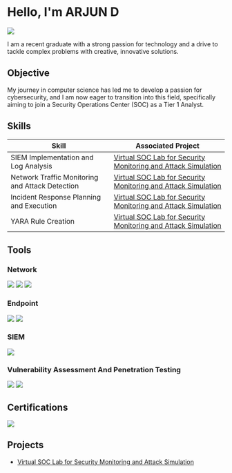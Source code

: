 # Hello, I'm ARJUN D
<a href="https://www.linkedin.com/in/arjun-d-274a2a194"><img src="https://img.shields.io/badge/-LinkedIn-0072b1?&style=for-the-badge&logo=linkedin&logoColor=white" /></a>


I am a recent graduate with a strong passion for technology and a drive to tackle complex problems with creative, innovative solutions.

## Objective

My journey in computer science has led me to develop a passion for cybersecurity, and I am now eager to transition into this field, specifically aiming to join a Security Operations Center (SOC) as a Tier 1 Analyst.

## Skills

| Skill                                         | Associated Project         |
|-----------------------------------------------|----------------------------|
| SIEM Implementation and Log Analysis          | <a href="https://github.com/Arjun-Arju/Virtual-SOC-Lab-for-Security-Monitoring-and-Attack-Simulation/blob/main/README.md">Virtual SOC Lab for Security Monitoring and Attack Simulation</a>|
| Network Traffic Monitoring and Attack Detection | <a href="https://github.com/Arjun-Arju/Virtual-SOC-Lab-for-Security-Monitoring-and-Attack-Simulation/blob/main/README.md">Virtual SOC Lab for Security Monitoring and Attack Simulation</a>|
| Incident Response Planning and Execution      | <a href="https://github.com/Arjun-Arju/Virtual-SOC-Lab-for-Security-Monitoring-and-Attack-Simulation/blob/main/README.md">Virtual SOC Lab for Security Monitoring and Attack Simulation</a>|
| YARA Rule Creation | <a href="https://github.com/Arjun-Arju/Virtual-SOC-Lab-for-Security-Monitoring-and-Attack-Simulation/blob/main/README.md">Virtual SOC Lab for Security Monitoring and Attack Simulation</a>|

## Tools

### Network
<div>
    <img src="https://img.shields.io/badge/-Wireshark-1679A7?&style=for-the-badge&logo=Wireshark&logoColor=white" />
    <img src="https://img.shields.io/badge/-Nmap-4682B4?&style=for-the-badge&logo=nmap&logoColor=white" />
    <img src="https://img.shields.io/badge/-Sysmon-1E90FF?&style=for-the-badge&logo=Microsoft&logoColor=white" />



</div>

### Endpoint
<div>
    <img src="https://img.shields.io/badge/-Microsoft_Defender_for_Endpoint-00A4EF?&style=for-the-badge&logo=Microsoft&logoColor=white" />
    <img src="https://img.shields.io/badge/-LimaCharlie-00A3E0?&style=for-the-badge&logo=LimaCharlie&logoColor=white" />

</div>

### SIEM
<div>
    <img src="https://img.shields.io/badge/-Splunk-000000?&style=for-the-badge&logo=Splunk&logoColor=white" />
</div>

### Vulnerability Assessment And Penetration Testing
<div>
   <img src="https://img.shields.io/badge/-Burp%20Suite-FF7F50?style=for-the-badge&logo=burp-suite&logoColor=white" />
    <img src="https://img.shields.io/badge/-Nessus-0A4D8C?&style=for-the-badge&logo=Tenable&logoColor=white" />

</div>

## Certifications
<img src="https://img.shields.io/badge/-EC--Council%20CSA-4B9CD3?&style=for-the-badge&logo=EC-Council&logoColor=white" />

</div>

## Projects
-  <a href="https://github.com/Arjun-Arju/Virtual-SOC-Lab-for-Security-Monitoring-and-Attack-Simulation/blob/main/README.md">Virtual SOC Lab for Security Monitoring and Attack Simulation</a>
